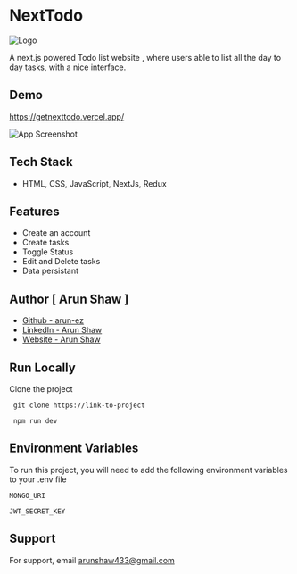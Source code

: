 
# NextTodo

![Logo](https://www.iconsdb.com/icons/preview/white/infinity-xl.png)

A next.js powered Todo list website , where users able to list all the day to day tasks, with a nice interface.


## Demo

https://getnexttodo.vercel.app/

![App Screenshot](https://arunshaw.vercel.app/static/media/nexttodo_1.bc438a280cac02a63a07.png)
## Tech Stack

- HTML, CSS, JavaScript, NextJs, Redux


## Features

- Create an account
- Create tasks
- Toggle Status
- Edit and Delete tasks
- Data persistant



## Author [ Arun Shaw ]
- [Github - arun-ez](https://github.com/Arun-ez)
- [LinkedIn - Arun Shaw](https://www.linkedin.com/in/arun-shaw-60ba64240/)
- [Website - Arun Shaw](https://arunshaw.vercel.app/)





## Run Locally

Clone the project

```  git clone https://link-to-project   ```

```  npm run dev  ```



## Environment Variables

To run this project, you will need to add the following environment variables to your .env file

`MONGO_URI`

`JWT_SECRET_KEY`


## Support

For support, email arunshaw433@gmail.com

